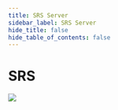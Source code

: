 ```yaml
---
title: SRS Server
sidebar_label: SRS Server
hide_title: false
hide_table_of_contents: false
---
```


# SRS

![](https://ossrs.net/gif/v1/sls.gif?site=ossrs.io&path=/lts/tutorial/en/v4/srs-server)


